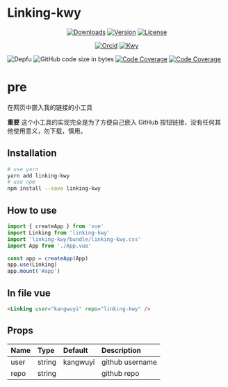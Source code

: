 # Linking-kwy

<p align="center">
  <a href="https://www.npmjs.com/package/linking-kwy"><img src="https://img.shields.io/npm/dm/linking-kwy.svg?sanitize=true" alt="Downloads"></a>
  <a href="https://www.npmjs.com/package/linking-kwy"><img src="https://img.shields.io/npm/v/linking-kwy.svg?sanitize=true" alt="Version"></a>
  <a href="https://www.npmjs.com/package/linking-kwy"><img src="https://img.shields.io/npm/l/linking-kwy.svg?sanitize=true" alt="License"></a>
</p>

<p align="center">
  <a href="https://orcid.org/0009-0009-0993-7629"><img src="https://img.shields.io/badge/iD-0009--0009--0993--7629-f5f5f5" alt="Orcid"></a>
  <a href="https://ko-fi.com/kwy"><img src="https://badgen.net/badge/icon/kofi?icon=kofi&label=kwy&color=F16061" alt="Kwy"></a>
</p>

<p align="center">

![Depfu](https://img.shields.io/depfu/kangwuyi/linking-kwy) ![GitHub code size in bytes](https://img.shields.io/github/languages/code-size/kangwuyi/linking-kwy) [![Code Coverage](https://img.shields.io/codecov/c/github/kangwuyi/linking-kwy)](https://codecov.io/github/kangwuyi/linking-kwy) [![Code Coverage](https://github.com/kangwuyi/linking-kwy/actions/workflows/node.js.yml/badge.svg)](https://github.com/kangwuyi/kangwuyi/linking-kwy)

</p>


# pre
在网页中嵌入我的链接的小工具

**重要** 这个小工具的实现完全是为了方便自己嵌入 GitHub 按钮链接，没有任何其他使用意义，勿下载，慎用。

## Installation

```bash
# use yarn
yarn add linking-kwy
# use npm
npm install --save linking-kwy
```

## How to use
```js
import { createApp } from 'vue'
import Linking from 'linking-kwy'
import 'linking-kwy/bundle/linking-kwy.css'
import App from './App.vue'

const app = createApp(App)
app.use(Linking)
app.mount('#app')
```

## In file vue
```html
<Linking user="kangwuyi" repo="linking-kwy" />
```

## Props

| Name | Type | Default | Description |
|:-----|:-----|:--------|:------------|
| user | string | kangwuyi | github username |
| repo | string | | github repo |
